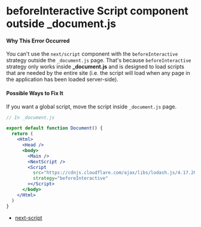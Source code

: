 # beforeInteractive Script component outside \_document.js

#### Why This Error Occurred

You can't use the `next/script` component with the `beforeInteractive` strategy outside the `_document.js` page. That's because `beforeInteractive` strategy only works inside **\_document.js** and is designed to load scripts that are needed by the entire site (i.e. the script will load when any page in the application has been loaded server-side).

#### Possible Ways to Fix It

If you want a global script, move the script inside `_document.js` page.

```jsx
// In _document.js

export default function Document() {
  return (
    <Html>
      <Head />
      <body>
        <Main />
        <NextScript />
        <Script
          src="https://cdnjs.cloudflare.com/ajax/libs/lodash.js/4.17.20/lodash.min.js"
          strategy="beforeInteractive"
        ></Script>
      </body>
    </Html>
  )
}
```

- [next-script](https://nextjs.org/docs/basic-features/script#usage)
